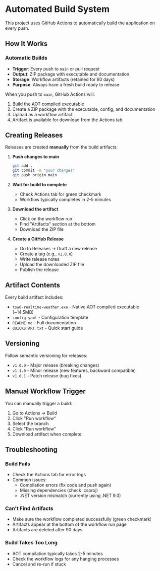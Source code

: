 # Automated Build System

This project uses GitHub Actions to automatically build the application on every push.

## How It Works

### Automatic Builds
- **Trigger**: Every push to `main` or pull request
- **Output**: ZIP package with executable and documentation
- **Storage**: Workflow artifacts (retained for 90 days)
- **Purpose**: Always have a fresh build ready to release

When you push to `main`, GitHub Actions will:
1. Build the AOT compiled executable
2. Create a ZIP package with the executable, config, and documentation
3. Upload as a workflow artifact
4. Artifact is available for download from the Actions tab

## Creating Releases

Releases are created **manually** from the build artifacts:

1. **Push changes to main**
   ```bash
   git add .
   git commit -m "your changes"
   git push origin main
   ```

2. **Wait for build to complete**
   - Check Actions tab for green checkmark
   - Workflow typically completes in 2-5 minutes

3. **Download the artifact**
   - Click on the workflow run
   - Find "Artifacts" section at the bottom
   - Download the ZIP file

4. **Create a GitHub Release**
   - Go to Releases → Draft a new release
   - Create a tag (e.g., `v1.0.0`)
   - Write release notes
   - Upload the downloaded ZIP file
   - Publish the release

## Artifact Contents

Every build artifact includes:
- `tsw6-realtime-weather.exe` - Native AOT compiled executable (~14.5MB)
- `config.yaml` - Configuration template
- `README.md` - Full documentation
- `QUICKSTART.txt` - Quick start guide

## Versioning

Follow semantic versioning for releases:
- `v1.0.0` - Major release (breaking changes)
- `v1.1.0` - Minor release (new features, backward compatible)
- `v1.0.1` - Patch release (bug fixes)

## Manual Workflow Trigger

You can manually trigger a build:
1. Go to Actions → Build
2. Click "Run workflow"
3. Select the branch
4. Click "Run workflow"
5. Download artifact when complete

## Troubleshooting

### Build Fails
- Check the Actions tab for error logs
- Common issues:
  - Compilation errors (fix code and push again)
  - Missing dependencies (check .csproj)
  - .NET version mismatch (currently using .NET 9.0)

### Can't Find Artifacts
- Make sure the workflow completed successfully (green checkmark)
- Artifacts appear at the bottom of the workflow run page
- Artifacts are deleted after 90 days

### Build Takes Too Long
- AOT compilation typically takes 2-5 minutes
- Check the workflow logs for any hanging processes
- Cancel and re-run if stuck
